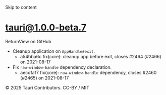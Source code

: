 Skip to content
# tauri@1.0.0-beta.7
ReturnView on GitHub
  * Cleanup application on `AppHandle#exit`. 
    * a54bba6c fix(core): cleanup app before exit, closes #2464 (#2466) on 2021-08-17
  * Fix `raw-window-handle` dependency declaration. 
    * aecdfaf7 fix(core): `raw-window-handle` dependency, closes #2460 (#2465) on 2021-08-17


© 2025 Tauri Contributors. CC-BY / MIT
